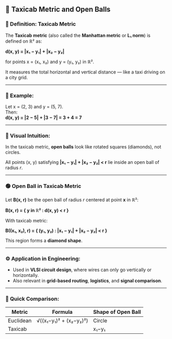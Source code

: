 ## 🧮 Taxicab Metric and Open Balls

### 📌 Definition: Taxicab Metric

The **Taxicab metric** (also called the **Manhattan metric** or **L₁ norm**) is defined on ℝ² as:

**d(x, y) = |x₁ − y₁| + |x₂ − y₂|**

for points x = (x₁, x₂) and y = (y₁, y₂) in ℝ².

It measures the total horizontal and vertical distance — like a taxi driving on a city grid.

---

### 🧾 Example:

Let x = (2, 3) and y = (5, 7).  
Then:  
**d(x, y) = |2 − 5| + |3 − 7| = 3 + 4 = 7**

---

### 📐 Visual Intuition:

In the taxicab metric, **open balls** look like rotated squares (diamonds), not circles.

All points (x, y) satisfying **|x₁ − y₁| + |x₂ − y₂| < r** lie inside an open ball of radius *r*.

---

### 🟢 Open Ball in Taxicab Metric

Let **B(x, r)** be the open ball of radius *r* centered at point **x** in ℝ²:

**B(x, r) = { y in ℝ² : d(x, y) < r }**

With taxicab metric:

**B((x₁, x₂), r) = { (y₁, y₂) : |x₁ − y₁| + |x₂ − y₂| < r }**

This region forms a **diamond shape**.

---

### ⚙️ Application in Engineering:

- Used in **VLSI circuit design**, where wires can only go vertically or horizontally.
- Also relevant in **grid-based routing**, **logistics**, and **signal comparison**.

---

### 🧠 Quick Comparison:

| Metric     | Formula                            | Shape of Open Ball     |
|------------|------------------------------------|-------------------------|
| Euclidean  | √((x₁−y₁)² + (x₂−y₂)²)              | Circle                  |
| Taxicab    | |x₁−y₁| + |x₂−y₂|                   | Diamond (rotated square) |
